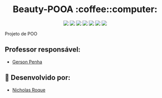 <html>
  <h1 align="center">Beauty-POOA :coffee::computer:</h1>
  <p align="center">
    <img src="https://img.shields.io/badge/HTML5-E34F26?style=for-the-badge&logo=html5&logoColor=white">
    <img src="https://img.shields.io/badge/CSS3-1572B6?style=for-the-badge&logo=css3&logoColor=white">
    <img src="https://img.shields.io/badge/JavaScript-F7DF1E?style=for-the-badge&logo=javascript&logoColor=black">
    <img src="https://img.shields.io/badge/Bootstrap-563D7C?style=for-the-badge&logo=bootstrap&logoColor=white">
    <img src="https://img.shields.io/badge/Java-ED8B00?style=for-the-badge&logo=java&logoColor=white">
    <img src="https://img.shields.io/badge/Spring-6DB33F?style=for-the-badge&logo=spring&logoColor=white">
    <img src="https://img.shields.io/badge/MySQL-00000F?style=for-the-badge&logo=mysql&logoColor=white">
  </p>

<p align="justify">Projeto de POO</p>

## Professor responsável: 
* [Gerson Penha](https://github.com/gerson-pn)

## :boy: Desenvolvido por:
* [Nicholas Roque](https://github.com/NicholasRoque)
</html>
